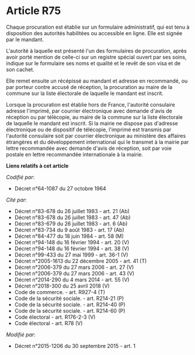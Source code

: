 # Article R75

Chaque procuration est établie sur un formulaire administratif, qui est tenu à disposition des autorités habilitées ou
accessible en ligne. Elle est signée par le mandant. 

L'autorité à laquelle est présenté l'un des formulaires de procuration, après avoir porté mention de celle-ci sur un registre
spécial ouvert par ses soins, indique sur le formulaire ses noms et qualité et le revêt de son visa et de son cachet. 

Elle remet ensuite un récépissé au mandant et adresse en recommandé, ou par porteur contre accusé de réception, la
procuration au maire de la commune sur la liste électorale de laquelle le mandant est inscrit. 

Lorsque la procuration est établie hors de France, l'autorité consulaire adresse l'imprimé, par courrier électronique avec
demande d'avis de réception ou par télécopie, au maire de la commune sur la liste électorale de laquelle le mandant est
inscrit. Si la mairie ne dispose pas d'adresse électronique ou de dispositif de télécopie, l'imprimé est transmis par
l'autorité consulaire soit par courrier électronique au ministère des affaires étrangères et du développement international
qui le transmet à la mairie par lettre recommandée avec demande d'avis de réception, soit par voie postale en lettre
recommandée internationale à la mairie.

**Liens relatifs à cet article**

_Codifié par_:

  - Décret n°64-1087 du 27 octobre 1964

_Cité par_:

  - Décret n°83-678 du 26 juillet 1983 - art. 21 (Ab)
  - Décret n°83-678 du 26 juillet 1983 - art. 47 (Ab)
  - Décret n°83-679 du 26 juillet 1983 - art. 6 (Ab)
  - Décret n°83-734 du 9 août 1983 - art. 17 (Ab)
  - Décret n°84-477 du 18 juin 1984 - art. 58 (M)
  - Décret n°94-148 du 16 février 1994 - art. 20 (V)
  - Décret n°94-148 du 16 février 1994 - art. 38 (V)
  - Décret n°99-433 du 27 mai 1999 - art. 36-1 (V)
  - Décret n°2005-1613 du 22 décembre 2005 - art. 41 (T)
  - Décret n°2006-379 du 27 mars 2006 - art. 27 (V)
  - Décret n°2006-379 du 27 mars 2006 - art. 43 (V)
  - Décret n°2014-290 du 4 mars 2014 - art. 55 (V)
  - Décret n°2018-300 du 25 avril 2018 (V)
  - Code de commerce. - art. R927-4 (T)
  - Code de la sécurité sociale. - art. R214-21 (P)
  - Code de la sécurité sociale. - art. R214-40 (P)
  - Code de la sécurité sociale. - art. R214-60 (P)
  - Code électoral - art. R176-2-3 (V)
  - Code électoral - art. R78 (V)

_Modifié par_:

  - Décret n°2015-1206 du 30 septembre 2015 - art. 1
